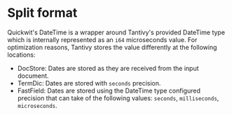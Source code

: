 # Split format

Quickwit's DateTime is a wrapper around Tantivy's provided DateTime type which is internally represented as an `i64` microseconds value. For optimization reasons, Tantivy stores the value differently at the following locations:
- DocStore: Dates are stored as they are received from the input document.
- TermDic: Dates are stored with `seconds` precision.
- FastField: Dates are stored using the DateTime type configured precision that can take of the following values: `seconds`, `milliseconds`, `microseconds`.
